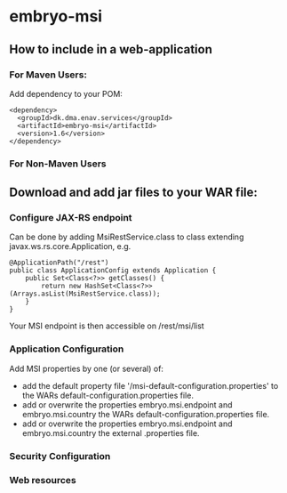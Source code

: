 embryo-msi
=========

## How to include in a web-application

### For Maven Users: 
Add dependency to your POM: 

    <dependency>
      <groupId>dk.dma.enav.services</groupId>
      <artifactId>embryo-msi</artifactId>
      <version>1.6</version>
    </dependency>

### For Non-Maven Users
Download and add jar files to your WAR file: 
- 

### Configure JAX-RS endpoint
Can be done by adding MsiRestService.class to class extending javax.ws.rs.core.Application, e.g. 

    @ApplicationPath("/rest")
    public class ApplicationConfig extends Application {
        public Set<Class<?>> getClasses() {
            return new HashSet<Class<?>>(Arrays.asList(MsiRestService.class));
        }
    }

Your MSI endpoint is then accessible on /rest/msi/list

### Application Configuration
Add MSI properties by one (or several) of:
- add the default property file '/msi-default-configuration.properties' to the WARs default-configuration.properties file.
- add or overwrite the properties embryo.msi.endpoint and embryo.msi.country the WARs default-configuration.properties file. 
- add or overwrite the properties embryo.msi.endpoint and embryo.msi.country the external .properties file. 

### Security Configuration


### Web resources

